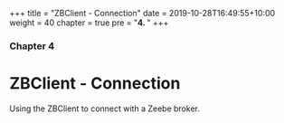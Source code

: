 +++
title = "ZBClient - Connection"
date = 2019-10-28T16:49:55+10:00
weight = 40
chapter = true
pre = "<b>4. </b>"
+++

### Chapter 4

# ZBClient - Connection

Using the ZBClient to connect with a Zeebe broker.
